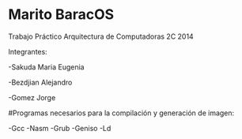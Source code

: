 # Marito BaracOS #

Trabajo Práctico Arquitectura de Computadoras 2C 2014

Integrantes:

-Sakuda Maria Eugenia

-Bezdjian Alejandro

-Gomez Jorge

#Programas necesarios para la compilación y generación de imagen:

-Gcc
-Nasm
-Grub
-Geniso
-Ld